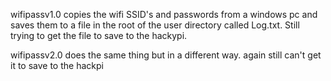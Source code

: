 wifipassv1.0 copies the wifi SSID's and passwords from a windows pc and saves them to a file in the root of the user directory called Log.txt.
Still trying to get the file to save to the hackypi.

wifipassv2.0 does the same thing but in a different way.  again still can't get it to save to the hackpi
